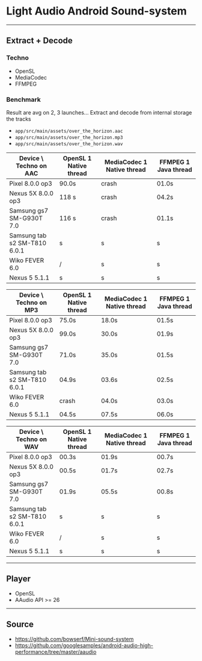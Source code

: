 # Light Audio Android Sound-system

----

## Extract + Decode


### Techno

* OpenSL
* MediaCodec
* FFMPEG

### Benchmark

Result are avg on 2, 3 launches...
Extract and decode from internal storage the tracks
 * `app/src/main/assets/over_the_horizon.aac`
 * `app/src/main/assets/over_the_horizon.mp3`
 * `app/src/main/assets/over_the_horizon.wav`

| Device \ Techno on AAC       | OpenSL 1 Native thread | MediaCodec 1 Native thread | FFMPEG 1 Java thread |
|------------------------------|------------------------|----------------------------|----------------------|
| Pixel 8.0.0 op3              | 90.0s                  | crash                      | 01.0s                |
| Nexus 5X 8.0.0 op3           | 118 s                  | crash                      | 04.2s                |  
| Samsung gs7 SM-G930T 7.0     | 116 s                  | crash                      | 01.1s                |
| Samsung tab s2 SM-T810 6.0.1 |     s                  |     s                      |     s                |
| Wiko FEVER 6.0               | /                      |     s                      |     s                |
| Nexus 5 5.1.1                |     s                  |     s                      |     s                |

| Device \ Techno on MP3       | OpenSL 1 Native thread | MediaCodec 1 Native thread | FFMPEG 1 Java thread |
|------------------------------|------------------------|----------------------------|----------------------|
| Pixel 8.0.0 op3              | 75.0s                  | 18.0s                      | 01.5s                |
| Nexus 5X 8.0.0 op3           | 99.0s                  | 30.0s                      | 01.9s                |
| Samsung gs7 SM-G930T 7.0     | 71.0s                  | 35.0s                      | 01.5s                |
| Samsung tab s2 SM-T810 6.0.1 | 04.9s                  | 03.6s                      | 02.5s                |
| Wiko FEVER 6.0               | crash                  | 04.0s                      | 03.0s                |
| Nexus 5 5.1.1                | 04.5s                  | 07.5s                      | 06.0s                |

| Device \ Techno on WAV       | OpenSL 1 Native thread | MediaCodec 1 Native thread | FFMPEG 1 Java thread |
|------------------------------|------------------------|----------------------------|----------------------|
| Pixel 8.0.0 op3              | 00.3s                  | 01.9s                      | 00.7s                |
| Nexus 5X 8.0.0 op3           | 00.5s                  | 01.7s                      | 02.7s                |
| Samsung gs7 SM-G930T 7.0     | 01.9s                  | 05.5s                      | 00.8s                |
| Samsung tab s2 SM-T810 6.0.1 |     s                  |     s                      |     s                |
| Wiko FEVER 6.0               | /                      |     s                      |     s                |
| Nexus 5 5.1.1                |     s                  |     s                      |     s                |


----

## Player

* OpenSL
* AAudio API >= 26

----

## Source
 
 * https://github.com/bowserf/Mini-sound-system
 * https://github.com/googlesamples/android-audio-high-performance/tree/master/aaudio